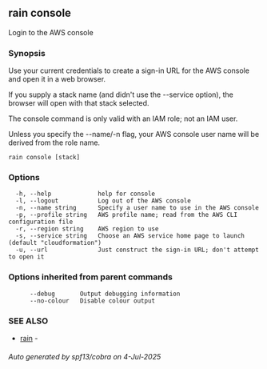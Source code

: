 ## rain console

Login to the AWS console

### Synopsis

Use your current credentials to create a sign-in URL for the AWS console and open it in a web browser.

If you supply a stack name (and didn't use the --service option), the browser will open with that stack selected.

The console command is only valid with an IAM role; not an IAM user.

Unless you specify the --name/-n flag, your AWS console user name will be derived from the role name.

```
rain console [stack]
```

### Options

```
  -h, --help             help for console
  -l, --logout           Log out of the AWS console
  -n, --name string      Specify a user name to use in the AWS console
  -p, --profile string   AWS profile name; read from the AWS CLI configuration file
  -r, --region string    AWS region to use
  -s, --service string   Choose an AWS service home page to launch (default "cloudformation")
  -u, --url              Just construct the sign-in URL; don't attempt to open it
```

### Options inherited from parent commands

```
      --debug       Output debugging information
      --no-colour   Disable colour output
```

### SEE ALSO

* [rain](index.md)	 - 

###### Auto generated by spf13/cobra on 4-Jul-2025
